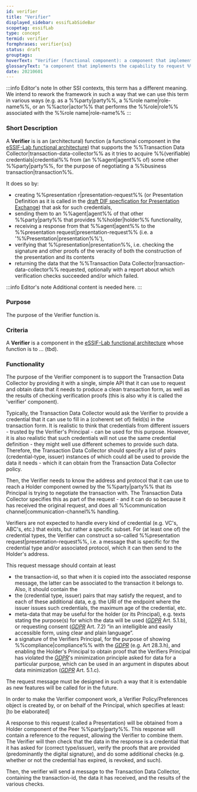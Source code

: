 ```yaml
---
id: verifier
title: "Verifier"
displayed_sidebar: essifLabSideBar
scopetag: essifLab
type: concept
termid: verifier
formphrases: verifier{ss}
status: draft
grouptags:
hoverText: "Verifier (functional component): a component that implements the capability to request Peer Agents to present (provide) data from credentials (of a specified kind, issued by specified Parties), and to verify such responses (check structure, signatures, dates), according to its Principal's Verifier Policy."
glossaryText: "a component that implements the capability to request %%peer agents^peer-agent%% to present (provide) data from credentials (of a specified kind, issued by specified %%parties^party%%), and to verify such responses (check structure, signatures, dates), according to its %%principal^principal%%'s %%verifier policy^verifier-policy%%."
date: 20210601
---
```


:::info Editor's note
In other SSI contexts, this term has a different meaning. We intend to rework the framework in such a way that we can use this term in various ways (e.g. as a %%party|party%%, a %%role name|role-name%%, or an %%actor|actor%% that performs the %%role|role%% associated with the %%role name|role-name%%
:::

### Short Description
A **Verifier** is is an (architectural) function (a functional component in the [eSSIF-Lab functional architecture](../essifLab-fw-conceptual-architecture)) that supports the %%Transaction Data Collector|transaction-data-collector%% as it tries to acquire %%(verifiable) credentials|credential%% from (an %%agent|agent%% of) some other %%party|party%%, for the purpose of negotiating a %%business transaction|transaction%%.

It does so by:
- creating %%presentation r|presentation-request%% (or Presentation Definition as it is called in the [draft DIF specfication for Presentation Exchange](https://identity.foundation/presentation-exchange)) that ask for such credentials,
- sending them to an %%agent|agent%% of that other %%party|party%% that provides %%holder|holder%% functionality,
- receiving a response from that %%agent|agent%% to the %%presentation request|presentation-request%% (i.e. a '%%Presentation|presentation%%'),
- verifying that %%presentation|presentation%%, i.e. checking the signature and other proofs of the veracity of both the construction of the presentation and its contents
- returning the data that the %%Transaction Data Collector|transaction-data-collector%% requested, optionally with a report about which verification checks succeeded and/or which failed.

:::info Editor's note
Additional content is needed here.
:::

### Purpose
The purpose of the Verifier function is.

### Criteria
A **Verifier** is a component in the [eSSIF-Lab functional architecture](../essifLab-fw-conceptual-architecture) whose function is to ... (tbd).

### Functionality

The purpose of the Verifier component is to support the Transaction Data Collector by providing it with a single, simple API that it can use to request and obtain data that it needs to produce a clean transaction form, as well as the results of checking verification proofs (this is also why it is called the 'verifier' component).

Typically, the Transaction Data Collector would ask the Verifier to provide a credential that it can use to fill in a (coherent set of) field(s) in the transaction form. It is realistic to think that credentials from different issuers - trusted by the Verifier's Principal - can be used for this purpose. However, it is also realistic that such credentials will not use the same credential definition - they might well use different schemes to provide such data. Therefore, the Transaction Data Collector should specify a list of pairs (credential-type, issuer) instances of which could all be used to provide the data it needs - which it can obtain from the Transaction Data Collector policy.

Then, the Verifier needs to know the address and protocol that it can use to reach a Holder component owned by the %%party|party%% that its Principal is trying to negotiate the transaction with. The Transaction Data Collector specifies this as part of the request - and it can do so because it has received the original request, and does all %%communication channel|communication-channel%% handling.

Verifiers are not expected to handle every kind of credential (e.g. VC's, ABC's, etc.) that exists, but rather a specific subset. For (at least one of) the credential types, the Verifier can construct a so-called %%presentation request|presentation-request%%, i.e. a message that is specific for the credential type and/or associated protocol, which it can then send to the Holder's address.

This request message should contain at least

-   the transaction-id, so that when it is copied into the associated response message, the latter can be associated to the transaction it belongs to. Also, it should contain the
-   the (credential type, issuer) pairs that may satisfy the request, and to each of these additional data, e.g. the URI of the endpoint where the issuer issues such credentials, the maximum age of the credential, etc.
-   meta-data that may be useful for the holder (or its Principal), e.g. texts stating the purpose(s) for which the data will be used ([*GDPR*](https://eur-lex.europa.eu/legal-content/EN/TXT/HTML/?uri=CELEX:32016R0679&from=EN) Art. 5.1.b), or requesting consent ([*GDPR*](https://eur-lex.europa.eu/legal-content/EN/TXT/HTML/?uri=CELEX:32016R0679&from=EN) Art. 7.2) “in an intelligible and easily accessible form, using clear and plain language”.
-   a signature of the Verifiers Principal, for the purpose of showing %%compliance|compliance%% with the [*GDPR*](https://eur-lex.europa.eu/legal-content/EN/TXT/HTML/?uri=CELEX:32016R0679&from=EN) (e.g. Art 28.3.h), and enabling the Holder's Principal to obtain proof that the Verifiers Principal has violated the [*GDPR*](https://eur-lex.europa.eu/legal-content/EN/TXT/HTML/?uri=CELEX:32016R0679&from=EN)'s minimization principle asked for data for a particular purpose, which can be used in an argument in disputes about data minimization ([*GDPR*](https://eur-lex.europa.eu/legal-content/EN/TXT/HTML/?uri=CELEX:32016R0679&from=EN) Art. 5.1.c).

The request message must be designed in such a way that it is extendable as new features will be called for in the future.

In order to make the Verifier component work, a Verifier Policy/Preferences object is created by, or on behalf of the Principal, which specifies at least: \[to be elaborated\]

A response to this request (called a Presentation) will be obtained from a Holder component of the Peer %%party|party%%. This response will contain a reference to the request, allowing the Verifier to combine them. The Verifier will then check that the data in the response is a credential that it has asked for (correct type/issuer), verify the proofs that are provided (predominantly the digital signature), and do some additional checks (e.g. whether or not the credential has expired, is revoked, and such).

Then, the verifier will send a message to the Transaction Data Collector, containing the transaction-id, the data it has received, and the results of the various checks.
